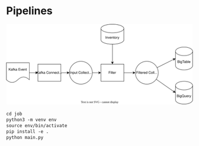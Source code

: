 # Pipelines

![pipeline](pipeline.drawio.svg)

```
cd job
python3 -m venv env
source env/bin/activate
pip install -e .
python main.py

```
